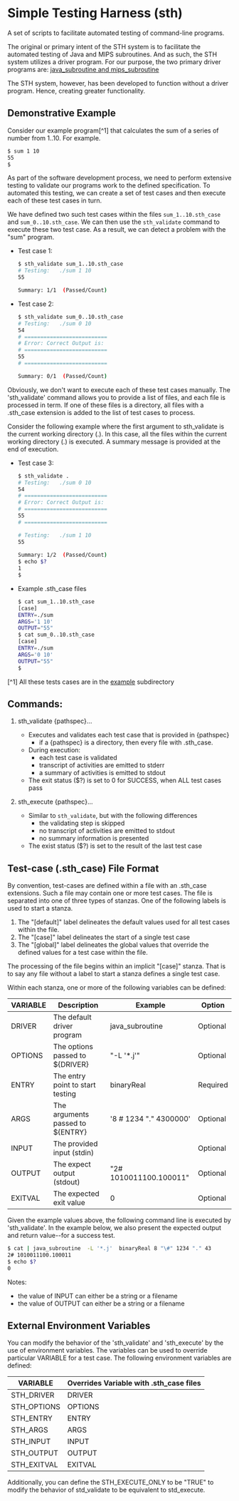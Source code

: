 # Simple Testing Harness (sth)

   A set of scripts to facilitate automated testing of command-line programs. 

   The original or primary intent of the STH system is to facilitate the automated testing of Java and MIPS subroutines.  And as such, the STH system utilizes a driver program.  For our purpose, the two primary driver programs are: [java_subroutine and mips_subroutine](https://github.com/smf-steve/mips_subroutine/blob/main/README.md)

   The STH system, however, has been developed to function without a driver program.  Hence, creating greater functionality.

## Demonstrative Example

   Consider our example program[^1] that calculates the sum of a series of number from 1..10.  For example.

   ```bash
   $ sum 1 10
   55
   $
   ```

   As part of the software development process, we need to perform extensive testing to validate our programs work to the defined specification.  To automated this testing, we can create a set of test cases and then execute each of these test cases in turn. 

   We have defined two such test cases within the files `sum_1..10.sth_case` and `sum_0..10.sth_case`.  We can then use the `sth_validate` command to execute these two test case.  As a result, we can detect a problem with the "sum" program.

   * Test case 1:
      ```bash
      $ sth_validate sum_1..10.sth_case
      # Testing:   ./sum 1 10
      55

      Summary: 1/1  (Passed/Count)
      ```

   * Test case 2:
      ```bash
      $ sth_validate sum_0..10.sth_case
      # Testing:   ./sum 0 10
      54
      # ==========================
      # Error: Correct Output is:
      # ==========================
      55
      # ==========================

      Summary: 0/1  (Passed/Count)
      ```

   Obviously, we don't want to execute each of these test cases manually.  The 'sth_validate' command allows you to provide a list of files, and each file is processed in term.  If one of these files is a directory, all files with a .sth_case extension is added to the list of test cases to process. 

   Consider the following example where the first argument to sth_validate is the current working directory (.).  In this case, all the files within the current working directory (.) is executed.  A summary message is provided at the end of execution.

   * Test case 3:
      ```bash
      $ sth_validate .
      # Testing:   ./sum 0 10
      54
      # ==========================
      # Error: Correct Output is:
      # ==========================
      55
      # ==========================

      # Testing:   ./sum 1 10
      55
   
      Summary: 1/2  (Passed/Count)
      $ echo $?
      1
      $
      ```

   * Example .sth_case files

      ```bash
      $ cat sum_1..10.sth_case
      [case]
      ENTRY=./sum
      ARGS='1 10'   
      OUTPUT="55"
      $ cat sum_0..10.sth_case
      [case]
      ENTRY=./sum
      ARGS='0 10'
      OUTPUT="55"
      $
      ```
      
   [^1] All these tests cases are in the [example](https://github.com/smf-steve/sth/tree/main/example) subdirectory


## Commands:
   1. sth_validate {pathspec}... 
      - Executes and validates each test case that is provided in {pathspec}
        * if a {pathspec} is a directory, then every file with .sth_case.
      - During execution:
        * each test case is validated
        * transcript of activities are emitted to stderr
        * a summary of activities is emitted to stdout
      - The exit status ($?) is set to 0 for SUCCESS, when ALL test cases pass

   1. sth_execute {pathspec}...
      - Similar to `sth_validate`, but with the following differences
        * the validating step is skipped 
        * no transcript of activities are emitted to stdout
        * no summary information is presented
      - The exist status ($?) is set to the result of the last test case


## Test-case (.sth_case) File Format

By convention, test-cases are defined within a file with an .sth_case extensions.  Such a file may contain one or more test cases. The file is separated into one of three types of stanzas.  One of the following labels is used to start a stanza.

  1. The "[default]" label delineates the default values used for all test cases within the file.
  1. The "[case]" label delineates the start of a single test case
  1. The "[global]" label delineates the global values that override the defined values for a test case within the file.

The processing of the file begins within an implicit "[case]" stanza.  That is to say any file without a label to start a stanza defines a single test case.

Within each stanza, one or more of the following variables can be defined:

  | VARIABLE | Description                        | Example                  | Option    |
  |----------|------------------------------------|--------------------------|-----------|
  | DRIVER   | The default driver program         | java_subroutine          | Optional  |
  | OPTIONS  | The options passed to ${DRIVER}    | "-L '*.j'"               | Optional  |
  | ENTRY    | The entry point to start testing   | binaryReal               | Required  |
  | ARGS     | The arguments passed to ${ENTRY}   | '8 \# 1234 "." 4300000'  | Optional  |
  | INPUT    | The provided input (stdin)         |                          | Optional  |
  | OUTPUT   | The expect output (stdout)         | "2# 1010011100.100011"   | Optional  |
  | EXITVAL  | The expected exit value            | 0                        | Optional  |


Given the example values above, the following command line is executed by 'sth_validate'.  In the example below, we also present the expected output and return value--for a success test.

  ```bash 
  $ cat | java_subroutine  -L '*.j'  binaryReal 8 "\#" 1234 "." 43
  2# 1010011100.100011
  $ echo $?
  0
  ```

Notes:
   - the value of INPUT can either be a string or a filename
   - the value of OUTPUT can either be a string or a filename


## External Environment Variables

You can modify the behavior of the 'sth_validate' and 'sth_execute' by the use of environment variables.  The variables can be used to override particular VARIABLE for a test case.  The following environment variables are defined:

  | VARIABLE          | Overrides Variable with .sth_case files |
  |-------------------|-------------|
  | STH_DRIVER        | DRIVER      |
  | STH_OPTIONS       | OPTIONS     |
  | STH_ENTRY         | ENTRY       |
  | STH_ARGS          | ARGS        |
  | STH_INPUT         | INPUT       |
  | STH_OUTPUT        | OUTPUT      |
  | STH_EXITVAL       | EXITVAL     |

Additionally, you can define the STH_EXECUTE_ONLY to be "TRUE" to modify the behavior of std_validate to be equivalent to std_execute.


